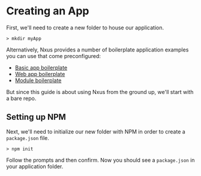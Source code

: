 # Creating an App
First, we'll need to create a new folder to house our application. 

```
> mkdir myApp
```

Alternatively, Nxus provides a number of boilerplate application examples you can use that come preconfigured:

* [Basic app boilerplate](https://github.com/nxus/app-boilerplate)
* [Web app boilerplate](https://github.com/nxus/web-app-boilerplate)
* [Module boilerplate](https://github.com/nxus/module-boilerplate)

But since this guide is about using Nxus from the ground up, we'll start with a bare repo.

## Setting up NPM
Next, we'll need to initialize our new folder with NPM in order to create a `package.json` file.

```
> npm init
```

Follow the prompts and then confirm.  Now you should see a `package.json` in your application folder.


